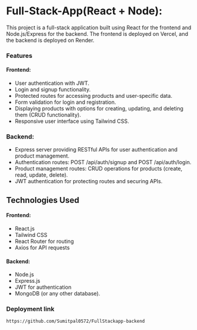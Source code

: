 # Full-Stack-App(React + Node):

This project is a full-stack application built using React for the frontend and Node.js/Express for the backend. The frontend is deployed on Vercel, and the backend is deployed on Render.

### Features

#### Frontend:

- User authentication with JWT.
- Login and signup functionality.
- Protected routes for accessing products and user-specific data.
- Form validation for login and registration.
- Displaying products with options for creating, updating, and deleting them (CRUD functionality).
- Responsive user interface using Tailwind CSS.

### Backend:

- Express server providing RESTful APIs for user authentication and product management.
- Authentication routes: POST /api/auth/signup and POST /api/auth/login.
- Product management routes: CRUD operations for products (create, read, update, delete).
- JWT authentication for protecting routes and securing APIs.

## Technologies Used

#### Frontend:

- React.js
- Tailwind CSS
- React Router for routing
- Axios for API requests

#### Backend:

- Node.js
- Express.js
- JWT for authentication
- MongoDB (or any other database).

### Deployment link

`https://github.com/Sumitpal0572/FullStackapp-backend`